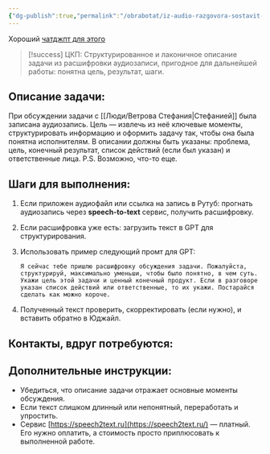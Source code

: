 ```yaml
---
{"dg-publish":true,"permalink":"/obrabotat/iz-audio-razgovora-sostavit-opisanie-zadachi-cherez-gpt/"}
---
```


Хороший [чатджпт для этого](https://chatgpt.com/g/g-p-6761e7f6a0fc81919ee9a5a89d312372-lichnoe-vdolguiu/c/6777d794-dab4-8011-b8cc-5ff577cb10f9)

> [!success] ЦКП:
Структурированное и лаконичное описание задачи из расшифровки аудиозаписи, пригодное для дальнейшей работы: понятна цель, результат, шаги.


## **Описание задачи:**

При обсуждении задачи с [[Люди/Ветрова Стефания\|Стефанией]] была записана аудиозапись. Цель — извлечь из неё ключевые моменты, структурировать информацию и оформить задачу так, чтобы она была понятна исполнителям. В описании должны быть указаны: проблема, цель, конечный результат, список действий (если был указан) и ответственные лица. P.S. Возможно, что-то еще.



## **Шаги для выполнения:**

1. Если приложен аудиофайл или ссылка на запись в Рутуб: прогнать аудиозапись через **speech-to-text** сервис, получить расшифровку.
2. Если расшифровка уже есть: загрузить текст в GPT для структурирования.
3. Использовать пример следующий промт для GPT:
    
    ```
    Я сейчас тебе пришлю расшифровку обсуждения задачи. Пожалуйста, структурируй, максимально уменьши, чтобы было понятно, в чем суть. Укажи цель этой задачи и ценный конечный продукт. Если в разговоре указан список действий или ответственные, то их укажи. Постарайся сделать как можно короче.
    ```
    
4. Полученный текст проверить, скорректировать (если нужно), и вставить обратно в Юджайл.

## **Контакты, вдруг потребуются:**

## **Дополнительные инструкции:**

- Убедиться, что описание задачи отражает основные моменты обсуждения.
- Если текст слишком длинный или непонятный, переработать и упростить.
- Сервис [https://speech2text.ru](https://speech2text.ru/) — платный. Его нужно оплатить, а стоимость просто приплюсовать к выполненной работе.